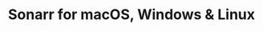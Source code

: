 ---
name: ​Sonarr
url: 'https://sonarr.tv/'
category: ​Entertainment
title: '​Sonarr for macOS, Windows & Linux'
key: sonarr

---